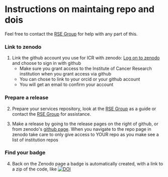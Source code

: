 # Instructions on maintaing repo and dois

Feel free to contact the [RSE Group](mailto:schelpdesk@icr.ac.uk) for help with any part of this.
### Link to zenodo
1. Link the github account you use for ICR with zenodo: [Log on to zenodo](https://zenodo.org/login/?next=%2F) and choose to sign in with github
   - Make sure you grant access to the Institute of Cancer Research institution when you grant access via github
   - You can chose to link to your orcid or your github account
   - You will get an email to confirm your account

### Prepare a release
2. Prepare your services repository, look at the [RSE Group](https://github.com/ICR-Services/RSE-Group) as a guide or contact the [RSE Group](mailto:schelpdesk@icr.ac.uk) for assistance.

3. Make a release by going to the release pages on the right of github, or from zenodo's [github page](https://zenodo.org/account/settings/github/). When you navigate to the repo page in zenodo take care to only give access to YOUR repo as you make see a list of institution repos

### Find your badge
4. Back on the Zenodo page a badge is automatically created, with a link to a zip of the code, like [![DOI](https://zenodo.org/badge/755024489.svg)](https://zenodo.org/doi/10.5281/zenodo.10638989)

